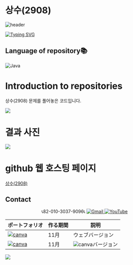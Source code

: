 # 상수(2908)

![header](https://capsule-render.vercel.app/api?type=egg&color=gradient&height=300&section=header&text=welcome%2&fontSize=50&desc=백준%20최소,%20상수%20(2908)%20문제)

[![Typing SVG](https://readme-typing-svg.demolab.com?font=Fira+Code&pause=1000&color=93BDF7&background=203AFF00&random=false&width=435&lines=My+name+is+kimganghyeon)](https://git.io/typing-svg)

## Language of repository📚
![Java](https://img.shields.io/badge/Java-007396?style=flat-square&logo=java&logoColor=white)

# Introduction to repositories 
상수(2908) 문제를 풀어놓은 코드입니다. 

<a href="https://www.acmicpc.net/problem/2908">
  <img src="https://github.com/do04200611/Baekjoon/assets/74278578/65aa91f5-3f8a-4209-91aa-5568ee940b78">
</a>

# 결과 사진 <br>
<a href="https://github.com/do04200611/Baekjoon/blob/main/%EC%88%AB%EC%9E%90%EC%9D%98%20%ED%95%A9(11720)/Main.java">
  <img src ="https://github.com/do04200611/Baekjoon/assets/74278578/1d1c2eb2-842c-4f44-8b75-1add4fbeb7c8">
</a>




# github 웹 호스팅 페이지
<a href="https://do04200611.github.io/Baekjoon/%EC%88%AB%EC%9E%90%EC%9D%98%20%ED%95%A9(11720)/index.html">상수(2908)</a>

## Contact 



<p align="center">
  📞82-010-3037-9096📞
  <a href="mailto:a01030379096@gmail.com">
    <img src="https://img.shields.io/badge/-Gmail-red?style=for-the-badge&logo=Gmail" alt="Gmail">
  </a>
  <a href="https://www.youtube.com/channel/UC484ZJMavtoPOI4ey-HFdCA">
   <img src="https://img.shields.io/badge/-YouTube-red?style=for-the-badge&logo=youtube"  alt="YouTube">
 </a> <br>
 
  | ポートフォリオ           |  作る期間     |            説明  |
  |------------------------|---------------|----------------------------------------------|
  |<a href="https://kimganghyeon.my.canva.site/kimganghyeon"><img src="https://img.shields.io/badge/canva-purple?style=for-the-badge&logo=canva" alt="canva"></a>|11月|ウェブバージョン|
  |<a href="https://www.canva.com/design/DAFzY5opUiA/Ge33dSKE16cErBaDJDp-BA/edit"><img src="https://img.shields.io/badge/canva-purple?style=for-the-badge&logo=canva" alt="canva"></a>|11月|<img src="https://img.shields.io/badge/canva-purple?style=for-the-badge&logo=canva" alt="canva">バージョン|
</p>
<img src="https://capsule-render.vercel.app/api?type=egg&color=gradient&height=100&text=Thank%20you%20for%20watching.&section=footer" />
